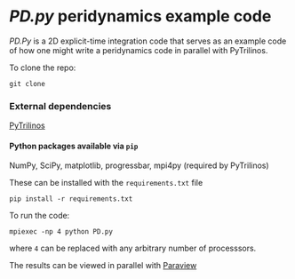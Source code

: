 _PD.py_ peridynamics example code
===============================

_PD.Py_ is a 2D explicit-time integration code that serves as an example code
of how one might write a peridynamics code in parallel with PyTrilinos.

To clone the repo:

````
git clone 
````

### External dependencies ###
[PyTrilinos](http://trilinos.sandia.gov/packages/pytrilinos/)

#### Python packages available via `pip` ####
NumPy, SciPy, matplotlib, progressbar, mpi4py (required by PyTrilinos)

These can be installed with the `requirements.txt` file

````
pip install -r requirements.txt
````

To run the code:

````
mpiexec -np 4 python PD.py
````

where `4` can be replaced with any arbitrary number of processsors.

The results can be viewed in parallel with [Paraview](http://www.paraview.org/)

